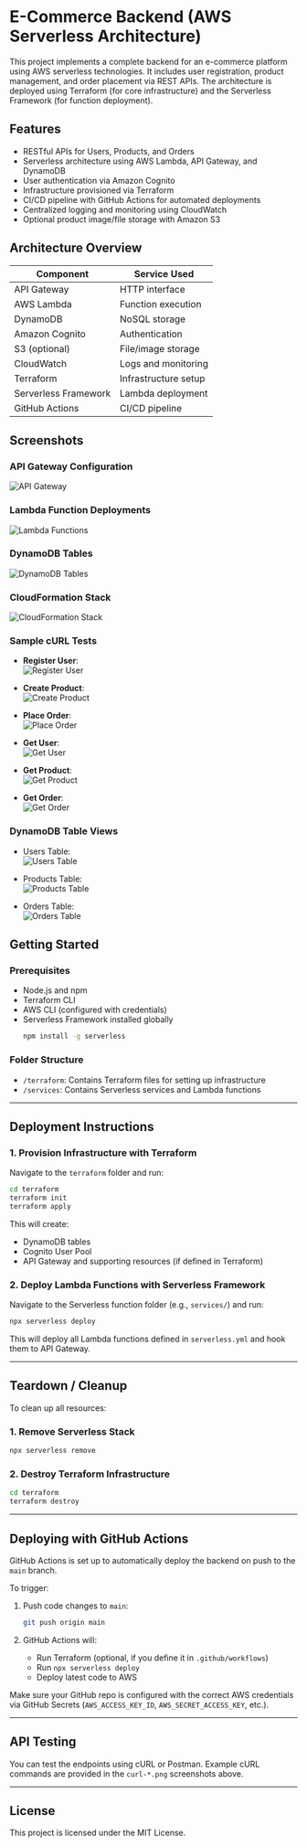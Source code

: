 # E-Commerce Backend (AWS Serverless Architecture)

This project implements a complete backend for an e-commerce platform using AWS serverless technologies. It includes user registration, product management, and order placement via REST APIs. The architecture is deployed using Terraform (for core infrastructure) and the Serverless Framework (for function deployment).

## Features

- RESTful APIs for Users, Products, and Orders
- Serverless architecture using AWS Lambda, API Gateway, and DynamoDB
- User authentication via Amazon Cognito
- Infrastructure provisioned via Terraform
- CI/CD pipeline with GitHub Actions for automated deployments
- Centralized logging and monitoring using CloudWatch
- Optional product image/file storage with Amazon S3

## Architecture Overview

| Component            | Service Used         |
|----------------------|----------------------|
| API Gateway          | HTTP interface       |
| AWS Lambda           | Function execution   |
| DynamoDB             | NoSQL storage        |
| Amazon Cognito       | Authentication       |
| S3 (optional)        | File/image storage   |
| CloudWatch           | Logs and monitoring  |
| Terraform            | Infrastructure setup |
| Serverless Framework | Lambda deployment    |
| GitHub Actions       | CI/CD pipeline       |

## Screenshots

### API Gateway Configuration
![API Gateway](./API-Gateway.png)

### Lambda Function Deployments
![Lambda Functions](./Lambda-Functions.png)

### DynamoDB Tables
![DynamoDB Tables](./Dynamodb-tables.png)

### CloudFormation Stack
![CloudFormation Stack](./CloudFormation-Stack.png)

### Sample cURL Tests
- **Register User**:  
  ![Register User](./curl-register-user.png)

- **Create Product**:  
  ![Create Product](./curl-create-product.png)

- **Place Order**:  
  ![Place Order](./curl-place-order.png)

- **Get User**:  
  ![Get User](./curl-get-user.png)

- **Get Product**:  
  ![Get Product](./curl-get-product.png)

- **Get Order**:  
  ![Get Order](./curl-get-order.png)

### DynamoDB Table Views
- Users Table:  
  ![Users Table](./my-users.png)

- Products Table:  
  ![Products Table](./my-products.png)

- Orders Table:  
  ![Orders Table](./my-orders.png)

## Getting Started

### Prerequisites

- Node.js and npm
- Terraform CLI
- AWS CLI (configured with credentials)
- Serverless Framework installed globally  
  ```bash
  npm install -g serverless
  ```

### Folder Structure

- `/terraform`: Contains Terraform files for setting up infrastructure
- `/services`: Contains Serverless services and Lambda functions

---

## Deployment Instructions

### 1. Provision Infrastructure with Terraform

Navigate to the `terraform` folder and run:

```bash
cd terraform
terraform init
terraform apply
```

This will create:

- DynamoDB tables
- Cognito User Pool
- API Gateway and supporting resources (if defined in Terraform)

### 2. Deploy Lambda Functions with Serverless Framework

Navigate to the Serverless function folder (e.g., `services/`) and run:

```bash
npx serverless deploy
```

This will deploy all Lambda functions defined in `serverless.yml` and hook them to API Gateway.

---

## Teardown / Cleanup

To clean up all resources:

### 1. Remove Serverless Stack
```bash
npx serverless remove
```

### 2. Destroy Terraform Infrastructure
```bash
cd terraform
terraform destroy
```

---

## Deploying with GitHub Actions

GitHub Actions is set up to automatically deploy the backend on push to the `main` branch.

To trigger:

1. Push code changes to `main`:
   ```bash
   git push origin main
   ```

2. GitHub Actions will:
   - Run Terraform (optional, if you define it in `.github/workflows`)
   - Run `npx serverless deploy`
   - Deploy latest code to AWS

Make sure your GitHub repo is configured with the correct AWS credentials via GitHub Secrets (`AWS_ACCESS_KEY_ID`, `AWS_SECRET_ACCESS_KEY`, etc.).

---

## API Testing

You can test the endpoints using cURL or Postman. Example cURL commands are provided in the `curl-*.png` screenshots above.

---

## License

This project is licensed under the MIT License.
